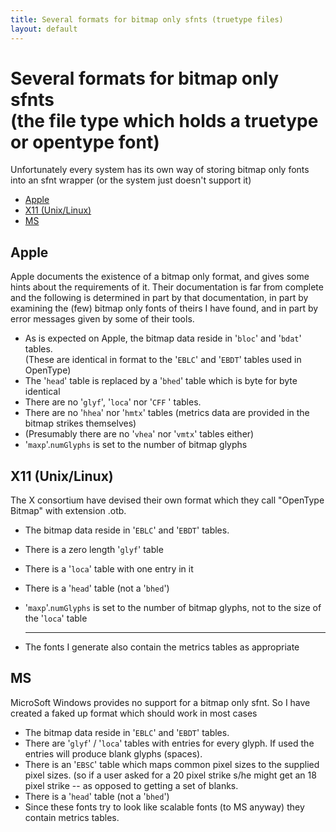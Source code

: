 ```yaml
---
title: Several formats for bitmap only sfnts (truetype files)
layout: default
---
```



Several formats for bitmap only sfnts\
 (the file type which holds a truetype or opentype font)
========================================================

Unfortunately every system has its own way of storing bitmap only fonts
into an sfnt wrapper (or the system just doesn't support it)

-   [Apple](bitmaponlysfnt.html#Apple)
-   [X11 (Unix/Linux)](bitmaponlysfnt.html#X11)
-   [MS](bitmaponlysfnt.html#MS)

Apple
-----

Apple documents the existence of a bitmap only format, and gives some
hints about the requirements of it. Their documentation is far from
complete and the following is determined in part by that documentation,
in part by examining the (few) bitmap only fonts of theirs I have found,
and in part by error messages given by some of their tools.

-   As is expected on Apple, the bitmap data reside in '`bloc`' and
    '`bdat`' tables.\
     (These are identical in format to the '`EBLC`' and '`EBDT`' tables
    used in OpenType)
-   The '`head`' table is replaced by a '`bhed`' table which is byte for
    byte identical
-   There are no '`glyf`', '`loca`' nor '`CFF` ' tables.
-   There are no '`hhea`' nor '`hmtx`' tables (metrics data are provided
    in the bitmap strikes themselves)
-   (Presumably there are no '`vhea`' nor '`vmtx`' tables either)
-   '`maxp`'.`numGlyphs` is set to the number of bitmap glyphs

X11 (Unix/Linux)
----------------

The X consortium have devised their own format which they call "OpenType
Bitmap" with extension .otb.

-   The bitmap data reside in '`EBLC`' and '`EBDT`' tables.
-   There is a zero length '`glyf`' table
-   There is a '`loca`' table with one entry in it
-   There is a '`head`' table (not a '`bhed`')
-   '`maxp`'.`numGlyphs` is set to the number of bitmap glyphs, not to
    the size of the '`loca`' table

    * * * * *

-   The fonts I generate also contain the metrics tables as appropriate

MS
--

MicroSoft Windows provides no support for a bitmap only sfnt. So I have
created a faked up format which should work in most cases

-   The bitmap data reside in '`EBLC`' and '`EBDT`' tables.
-   There are '`glyf`' / '`loca`' tables with entries for every glyph.
    If used the entries will produce blank glyphs (spaces).
-   There is an '`EBSC`' table which maps common pixel sizes to the
    supplied pixel sizes. (so if a user asked for a 20 pixel strike s/he
    might get an 18 pixel strike -- as opposed to getting a set of
    blanks.
-   There is a '`head`' table (not a '`bhed`')
-   Since these fonts try to look like scalable fonts (to MS anyway)
    they contain metrics tables.

